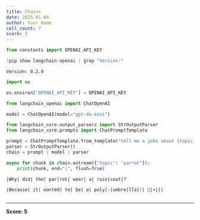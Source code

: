```yaml
---
title: Chains
date: 2025-01-04
author: Your Name
cell_count: 7
score: 5
---
```


```python
from constants import OPENAI_API_KEY
```


```python
!pip show langchain-openai | grep "Version:"
```

    Version: 0.2.9



```python
import os
```


```python
os.environ["OPENAI_API_KEY"] = OPENAI_API_KEY
```


```python
from langchain_openai import ChatOpenAI

model = ChatOpenAI(model="gpt-4o-mini")
```


```python
from langchain_core.output_parsers import StrOutputParser
from langchain_core.prompts import ChatPromptTemplate

prompt = ChatPromptTemplate.from_template("tell me a joke about {topic}")
parser = StrOutputParser()
chain = prompt | model | parser

async for chunk in chain.astream({"topic": "parrot"}):
    print(chunk, end="|", flush=True)
```

    |Why| did| the| par|rot| wear| a| rain|coat|?
    
    |Because| it| wanted| to| be| a| poly|-|umbre|lla|!| 🦜|☔|️||


```python

```


---
**Score: 5**